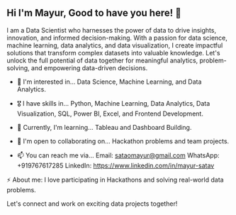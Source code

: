  ## Hi I'm Mayur, Good to have you here! 👋

I am a Data Scientist who harnesses the power of data to drive insights, innovation, and informed decision-making. With a passion for data science, machine learning, data analytics, and data visualization, I create impactful solutions that transform complex datasets into valuable knowledge. Let's unlock the full potential of data together for meaningful analytics, problem-solving, and empowering data-driven decisions.

- 👀 I'm interested in... Data Science, Machine Learning, and Data Analytics.

- 🎖️ I have skills in... Python, Machine Learning, Data Analytics, Data Visualization, SQL, Power BI, Excel, and Frontend Development.

- 🌱 Currently, I'm learning... Tableau and Dashboard Building.

- 💞️ I'm open to collaborating on... Hackathon problems and team projects.

- 📫 You can reach me via...
Email: sataomayur@gmail.com
WhatsApp: +919767617285
LinkedIn: https://www.linkedin.com/in/mayur-satav

⚡ About me: I love participating in Hackathons and solving real-world data problems.

Let's connect and work on exciting data projects together!


<!---
purplecompute/purplecompute is a ✨ special ✨ repository because its `README.md` (this file) appears on your GitHub profile.
You can click the Preview link to take a look at your changes.
--->
